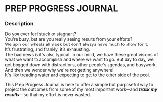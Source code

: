 # PREP PROGRESS JOURNAL
### Description
Do you ever feel stuck or stagnant?   
You’re busy, but are you really seeing results from your efforts?   
We spin our wheels all week but don't always have much to show for it.   
It’s frustrating, and frankly, it’s exhausting.   
The bad news is it's also typical. In our mind, we have these great visions of what we want to accomplish and where we want to go. But day to day, we get bogged down with distractions, other people's agendas, and busywork. And then we wonder why we're not getting anywhere!   
It's like treading water and expecting to get to the other side of the pool.

This Prep Progress Journal is here to offer a simple but purposeful way to project the outcomes from some of my most important work—and ***track my results***—so that my effort is never wasted.
